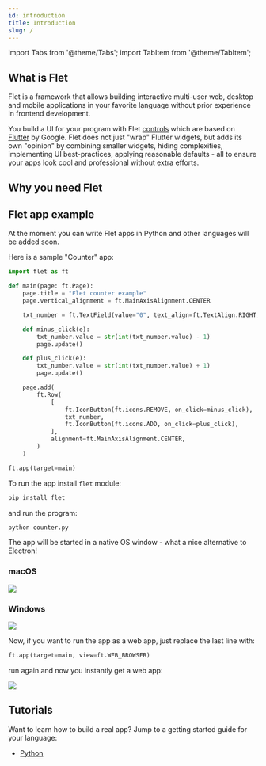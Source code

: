 ```yaml
---
id: introduction
title: Introduction
slug: /
---
```


import Tabs from '@theme/Tabs';
import TabItem from '@theme/TabItem';

## What is Flet

Flet is a framework that allows building interactive multi-user web, desktop and mobile applications in your favorite language without prior experience in frontend development.

You build a UI for your program with Flet [controls](/docs/controls) which are based on [Flutter](https://flutter.dev) by Google. Flet does not just "wrap" Flutter widgets, but adds its own "opinion" by combining smaller widgets, hiding complexities, implementing UI best-practices, applying reasonable defaults - all to ensure your apps look cool and professional without extra efforts.

## Why you need Flet 

## Flet app example

At the moment you can write Flet apps in Python and other languages will be added soon.

Here is a sample "Counter" app:

```python title="counter.py"
import flet as ft

def main(page: ft.Page):
    page.title = "Flet counter example"
    page.vertical_alignment = ft.MainAxisAlignment.CENTER

    txt_number = ft.TextField(value="0", text_align=ft.TextAlign.RIGHT, width=100)

    def minus_click(e):
        txt_number.value = str(int(txt_number.value) - 1)
        page.update()

    def plus_click(e):
        txt_number.value = str(int(txt_number.value) + 1)
        page.update()

    page.add(
        ft.Row(
            [
                ft.IconButton(ft.icons.REMOVE, on_click=minus_click),
                txt_number,
                ft.IconButton(ft.icons.ADD, on_click=plus_click),
            ],
            alignment=ft.MainAxisAlignment.CENTER,
        )
    )

ft.app(target=main)
```

To run the app install `flet` module:

```bash
pip install flet
```

and run the program:

```bash
python counter.py
```

The app will be started in a native OS window - what a nice alternative to Electron!

<div className="row">
  <div className="col col--6" style={{textAlign: 'center'}}>
    <h3>macOS</h3>
    <img src="/img/docs/getting-started/flet-counter-macos.png" className="screenshot-70" />
  </div>
  <div className="col col--6" style={{textAlign: 'center'}}>
    <h3>Windows</h3>
    <img src="/img/docs/getting-started/flet-counter-windows.png"className="screenshot-60" />
  </div>  
</div>

Now, if you want to run the app as a web app, just replace the last line with:

```python
ft.app(target=main, view=ft.WEB_BROWSER)
```

run again and now you instantly get a web app:

<img src="/img/docs/getting-started/flet-counter-safari.png" className="screenshot-50" />

## Tutorials

Want to learn how to build a real app? Jump to a getting started guide for your language:

* [Python](/docs/guides/python/getting-started)
